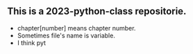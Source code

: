 ## This is a 2023-python-class repositorie.
- chapter[number] means chapter number.
- Sometimes file's name is variable.
- I think pyt
